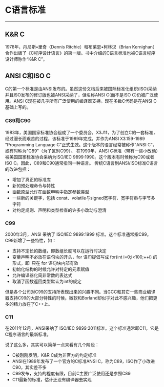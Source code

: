 # C语言标准 #

----------
## K&R C ##

1978年，丹尼斯•里奇（Dennis Ritchie）和布莱恩•柯林汉（Brian Kernighan）合作出版了《C程序设计语言》的第一版。书中介绍的C语言标准也被C语言程序设计师称作“K&R C”。

## ANSI C和ISO C ##

C的第一个标准是由ANSI发布的。虽然这份文档后来被国际标准化组织(ISO)采纳并且ISO发布的修订版也被ANSI采纳了，但名称ANSI C(而不是ISO C)仍被广泛使用。ANSI C现在被几乎所有广泛使用的编译器支持。现在多数C代码是在ANSI C基础上写的。

### C89和C90 ###

1983年，美国国家标准协会组成了一个委员会，X3J11，为了创立C的一套标准，经过漫长而艰苦的过程，该标准于1989年完成，并作为ANSI X3.159-1989 "Programming Language C"正式生效。这个版本的语言经常被称作"ANSI C"，或有时称为"C89"（为了区别C99）。 在1990年，ANSI C标准（带有一些小改动）被美国国家标准协会采纳为ISO/IEC 9899:1990。这个版本有时候称为C90或者ISO C。因此，C89和C90通常指同一种语言。 传统C语言到ANSI/ISO标准C语言的改进包括：

- 增加了真正的标准库  
- 新的预处理命令与特性  
- 函数原型允许在函数申明中指定参数类型  
- 一些新的关键字，包括 const、volatile与signed宽字符、宽字符串与字节多字符  
- 对约定规则、声明和类型检查的许多小改动与澄清

### C99 ###

2000年3月，ANSI 采纳了 ISO/IEC 9899:1999 标准。这个标准通常指C99。 C99新增了一些特性，如：  

- 支持不定长的数组，即数组长度可以在运行时决定
- 变量声明不必放在语句块的开头，for 语句提倡写成 for(int i=0;i<100;++i) 的形式，即i 只在 for 语句块内部有效
- 初始化结构的时候允许对特定的元素赋值
- 允许编译器化简非常数的表达式
- 取消了函数返回类型默认为int的规定

但是各个公司对C99的支持所表现出来的兴趣不同。当GCC和其它一些商业编译器支持C99的大部分特性的时候，微软和Borland却似乎对此不感兴趣，他们把更多的精力放在了C++上。

### C11 ###

在2011年12月，ANSI采纳了 ISO/IEC 9899:2011标准。这个标准通常即C11，它是C程序语言的最新标准。

说了这么多，其实可以简单一点来看有几个阶段：
- C被刚刚发明，K&R C成为非官方的约定标准
- ANSI在1989年发布了一个官方的C标准ANSI C，称为C89，ISO作了小改进C90，其实差不多
- C99发布，支持的程度有限，目前C主要广泛使用还是参照C89
- C11最新的标准，估计还没有编译器去实现